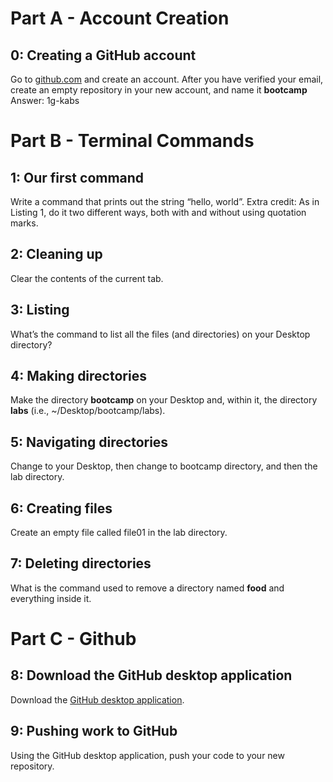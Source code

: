 # Part A - Account Creation


## 0: Creating a GitHub account

Go to [github.com](https://github.com/) and create an account. After you have verified your email, create an empty repository in your new account, and name it **bootcamp**
Answer: 1g-kabs
# Part B - Terminal Commands
  

## 1: Our first command

Write a command that prints out the string “hello, world”. Extra credit: As in Listing 1, do it two different ways, both with and without using quotation marks.


## 2: Cleaning up

Clear the contents of the current tab.


## 3: Listing

What’s the command to list all the files (and directories) on your Desktop directory? 


## 4: Making directories

Make the directory **bootcamp** on your Desktop and, within it, the directory **labs** (i.e., ~/Desktop/bootcamp/labs).


## 5: Navigating directories

Change to your Desktop, then change to bootcamp directory, and then the lab directory.


## 6: Creating files

Create an empty file called file01 in the lab directory. 


## 7: Deleting directories

What is the command used to remove a directory named **food** and everything inside it. 

# Part C - Github 

## 8: Download the GitHub desktop application

Download the [GitHub desktop application](https://desktop.github.com/).

## 9: Pushing work to GitHub

Using the GitHub desktop application, push your code to your new repository.
